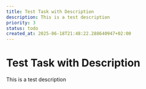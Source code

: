 ```yaml
---
title: Test Task with Description
description: This is a test description
priority: 3
status: todo
created_at: 2025-06-18T21:48:22.288640947+02:00
---
```


# Test Task with Description

This is a test description

